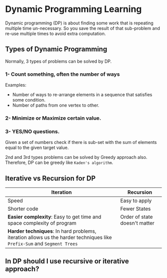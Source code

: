 # Dynamic Programming Learning

Dynamic programming (DP) is about finding some work that is repeating multiple time un-necessary. So you save the result of that sub-problem and re-use multiple times to avoid extra computation.

## Types of Dynamic Programming

Normally, 3 types of problems can be solved by DP.

### 1- Count something, often the number of ways

Examples:

- Number of ways to re-arrange elements in a sequence that satisfies some condition.
- Number of paths from one vertex to other.

### 2- Minimize or Maximize certain value.

### 3- YES/NO questions.

Given a set of numbers check if there is sub-set with the sum of elements equal to the given target value.

2nd and 3rd types problems can be solved by Greedy approach also. Therefore, DP can be greedy like `Kaden's algorithm`.

## Iterative vs Recursion for DP


| Iteration                                                                                                                | Recursion                     |
| ------------------------------------------------------------------------------------------------------------------------ | ----------------------------- |
| Speed                                                                                                                    | Easy to apply                 |
| Shorter code                                                                                                             | Fewer States                  |
| **Easier complexity**: Easy to get time and space complexity of program                                                  | Order of state doesn't matter |
| **Harder techniques**: In hard problems, iteration allows us the harder techniques like `Prefix-Sum` and `Segment Trees` |                               |

## In DP should I use recursive or iterative approach?






<script async src="https://pagead2.googlesyndication.com/pagead/js/adsbygoogle.js?client=ca-pub-1700383344966810"
     crossorigin="anonymous"></script>
